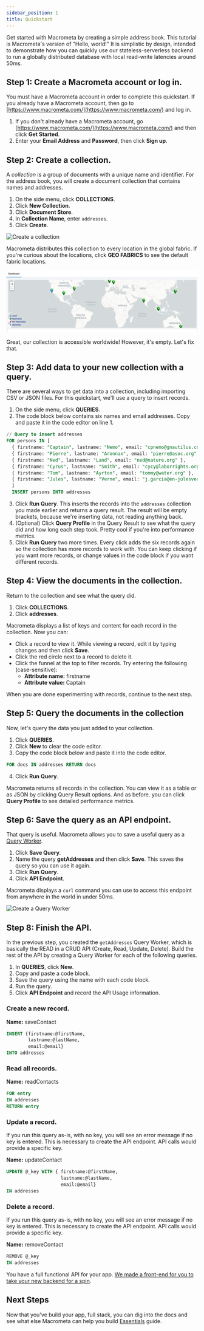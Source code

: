 ```yaml
---
sidebar_position: 1
title: Quickstart
---
```


Get started with Macrometa by creating a simple address book. This tutorial is Macrometa's version of "Hello, world!" It is simplistic by design, intended to demonstrate how you can quickly use our stateless-serverless backend to run a globally distributed database with local read-write latencies around 50ms.

## Step 1: Create a Macrometa account or log in.

You must have a Macrometa account in order to complete this quickstart. If you already have a Macrometa account, then go to [https://www.macrometa.com/](https://www.macrometa.com/) and log in.

1. If you don't already have a Macrometa account, go [https://www.macrometa.com/](https://www.macrometa.com/) and then click **Get Started**.
1. Enter your **Email Address** and **Password**, then click **Sign up**.

## Step 2: Create a collection.

A _collection_ is a group of documents with a unique name and identifier. For the address book, you will create a document collection that contains names and addresses.

1. On the side menu, click **COLLECTIONS**.
1. Click **New Collection**.
1. Click **Document Store**.
1. In **Collection Name**, enter `addresses`.
1. Click **Create**.

![Create a collection](/img/quickstart/create-doc-view.png)

Macrometa distributes this collection to every location in the global fabric. If you're curious about the locations, click **GEO FABRICS** to see the default fabric locations.

![dashboard](/img/dashboard.png)

Great, our collection is accessible worldwide! However, it's empty. Let's fix that.

## Step 3: Add data to your new collection with a query.

There are several ways to get data into a collection, including importing CSV or JSON files. For this quickstart, we'll use a query to insert records.

1. On the side menu, click **QUERIES**.
2. The code block below contains six names and email addresses. Copy and paste it in the code editor on line 1.

```sql
// Query to insert addresses
FOR persons IN [ 
  { firstname: "Captain", lastname: "Nemo", email: "cpnemo@gnautilus.com" },
  { firstname: "Pierre", lastname: "Aronnax", email: "pierre@asoc.org" },
  { firstname: "Ned", lastname: "Land", email: "ned@nature.org" },
  { firstname: "Cyrus", lastname: "Smith", email: "cycy@laborrights.org" },
  { firstname: "Tom", lastname: "Ayrton", email: "tommy@water.org" },
  { firstname: "Jules", lastname: "Verne", email: "j.garcia@en-julesverne.nantesmetropole.fr" } 
  ]
  INSERT persons INTO addresses
```

3. Click **Run Query**. This inserts the records into the `addresses` collection you made earlier and returns a query result. The result will be empty brackets, because we're inserting data, not reading anything back.
4. (Optional) Click **Query Profile** in the Query Result to see what the query did and how long each step took. Pretty cool if you're into performance metrics.
5. Click **Run Query** two more times. Every click adds the six records again so the collection has more records to work with. You can keep clicking if you want more records, or change values in the code block if you want different records.

## Step 4: View the documents in the collection.

Return to the collection and see what the query did.

1. Click **COLLECTIONS**.
2. Click **addresses**.

Macrometa displays a list of keys and content for each record in the collection. Now you can:
- Click a record to view it. While viewing a record, edit it by typing changes and then click **Save**.
- Click the red circle next to a record to delete it.
- Click the funnel at the top to filter records. Try entering the following (case-sensitive):
  - **Attribute name:** firstname
  - **Attribute value:** Captain

When you are done experimenting with records, continue to the next step.

## Step 5: Query the documents in the collection

Now, let's query the data you just added to your collection. 

1. Click **QUERIES**.
2. Click **New** to clear the code editor.
3. Copy the code block below and paste it into the code editor.

```sql
FOR docs IN addresses RETURN docs 
```

4. Click **Run Query**.

Macrometa returns all records in the collection. You can view it as a table or as JSON by clicking Query Result options. And as before. you can click **Query Profile** to see detailed performance metrics.

## Step 6: Save the query as an API endpoint.

That query is useful. Macrometa allows you to save a useful query as a [Query Worker](queryworkers/index.md).

1. Click **Save Query**.
2. Name the query **getAddresses** and then click **Save**. This saves the query so you can use it again.
3. Click **Run Query**.
4. Click **API Endpoint**.

Macrometa displays a `curl` command you can use to access this endpoint from anywhere in the world in under 50ms.

![Create a Query Worker](/img/quickstart/create-query-worker.png)

## Step 8: Finish the API.

In the previous step, you created the `getAddresses` Query Worker, which is basically the READ in a CRUD API (Create, Read, Update, Delete). Build the rest of the API by creating a Query Worker for each of the following queries.

1. In **QUERIES**, click **New**.
2. Copy and paste a code block.
3. Save the query using the name with each code block.
4. Run the query.
5. Click **API Endpoint** and record the API Usage information.

### Create a new record.

**Name:** saveContact
```sql
INSERT {firstname:@firstName,
        lastname:@lastName,
        email:@email} 
INTO addresses
```

### Read all records.

**Name:** readContacts
```sql
FOR entry 
IN addresses 
RETURN entry
```

### Update a record.

If you run this query as-is, with no key, you will see an error message if no key is entered. This is necessary to create the API endpoint. API calls would provide a specific key.

**Name:** updateContact
```sql
UPDATE @_key WITH { firstname:@firstName, 
                    lastname:@lastName, 
                    email:@email} 
IN addresses
```

### Delete a record.

If you run this query as-is, with no key, you will see an error message if no key is entered. This is necessary to create the API endpoint. API calls would provide a specific key.

**Name:** removeContact
```sql
REMOVE @_key 
IN addresses
```

You have a full functional API for your app. [We made a front-end for you to take your new backend for a spin](https://github.com/Macrometacorp/tutorial-addressbook-restql).

## Next Steps

Now that you've build your app, full stack, you can dig into the docs and see what else Macrometa can help you build [Essentials](essentials/index.md) guide.
